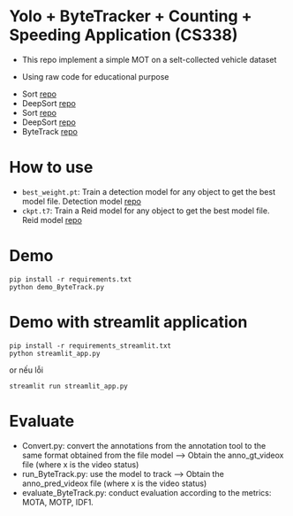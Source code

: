 # Yolo + ByteTracker + Counting + Speeding Application (CS338)

- This repo implement a simple MOT on a selt-collected vehicle dataset

- Using raw code for educational purpose
+ Sort [repo](https://github.com/abewley/sort)
+ DeepSort [repo](https://github.com/nwojke/deep_sort)
+ Sort [repo](https://github.com/FoundationVision/ByteTrack/tree/main/yolox/sort_tracker) 
+ DeepSort [repo](https://github.com/FoundationVision/ByteTrack/tree/main/yolox/deepsort_tracker) 
+ ByteTrack [repo](https://github.com/FoundationVision/ByteTrack/tree/main/yolox/tracker) 

# How to use
- `best_weight.pt`: Train a detection model for any object to get the best model file. Detection model [repo](https://www.kaggle.com/code/venon553/vehicletracking)
- `ckpt.t7`: Train a Reid model for any object to get the best model file. Reid model [repo](https://drive.google.com/drive/folders/1xhG0kRH1EX5B9_Iz8gQJb7UNnn_riXi6?fbclid=IwY2xjawGgP-JleHRuA2FlbQIxMAABHTtlXk48SZAIWwOCf8kLAtTkbbJEg0t3xx_npqBuIJl4xu0ZMND5xssGbQ_aem_AqvZbukQOnhFL1xYKFwPdA)


# Demo

```
pip install -r requirements.txt
python demo_ByteTrack.py
```

# Demo with streamlit application

```
pip install -r requirements_streamlit.txt
python streamlit_app.py
```
or nếu lỗi
```
streamlit run streamlit_app.py
```

# Evaluate

- Convert.py: convert the annotations from the annotation tool to the same format obtained from the file model --> Obtain the anno_gt_videox file (where x is the video status)
- run_ByteTrack.py: use the model to track --> Obtain the anno_pred_videox file (where x is the video status)
- evaluate_ByteTrack.py: conduct evaluation according to the metrics: MOTA, MOTP, IDF1.
